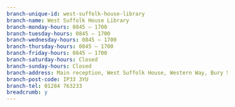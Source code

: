 ```yaml
---
branch-unique-id: west-suffolk-house-library
branch-name: West Suffolk House Library
branch-monday-hours: 0845 – 1700
branch-tuesday-hours: 0845 – 1700
branch-wednesday-hours: 0845 – 1700
branch-thursday-hours: 0845 – 1700
branch-friday-hours: 0845 – 1700
branch-saturday-hours: Closed
branch-sunday-hours: Closed
branch-address: Main reception, West Suffolk House, Western Way, Bury St Edmunds
branch-post-code: IP33 3YU
branch-tel: 01284 763233
breadcrumb: y
---
```

